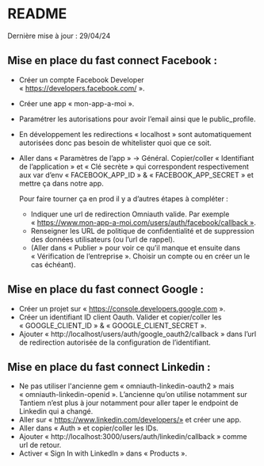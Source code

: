 # README

Dernière mise à jour : 29/04/24

## Mise en place du fast connect Facebook :
- Créer un compte Facebook Developer « https://developers.facebook.com/ ».
- Créer une app « mon-app-a-moi ».
- Paramétrer les autorisations pour avoir l’email ainsi que le public_profile.
- En développement les redirections « localhost » sont automatiquement autorisées donc pas besoin de whitelister quoi que ce soit.
- Aller dans « Paramètres de l’app » -> Général. Copier/coller « Identifiant de l’application » et « Clé secrète » qui correspondent respectivement aux var d’env « FACEBOOK_APP_ID » & « FACEBOOK_APP_SECRET » et mettre ça dans notre app.

	Pour faire tourner ça en prod il y a d’autres étapes à compléter :
    - Indiquer une url de redirection Omniauth valide. Par exemple « https://www.mon-app-a-moi.com/users/auth/facebook/callback ».
    - Renseigner les URL de politique de confidentialité et de suppression des données utilisateurs (ou l’url de rappel).
    - (Aller dans « Publier » pour voir ce qu’il manque et ensuite dans « Vérification de l’entreprise ». Choisir un compte ou en créer un le cas échéant).

## Mise en place du fast connect Google :
- Créer un projet sur « https://console.developers.google.com ».
- Créer un identifiant ID client Oauth. Valider et copier/coller les « GOOGLE_CLIENT_ID » & « GOOGLE_CLIENT_SECRET ».
- Ajouter « http://localhost/users/auth/google_oauth2/callback » dans l’url de redirection autorisée de la configuration de l’identifiant.

## Mise en place du fast connect Linkedin :
- Ne pas utiliser l'ancienne gem « omniauth-linkedin-oauth2 » mais « omniauth-linkedin-openid ». L’ancienne qu’on utilise notamment sur Tantiem n’est plus à jour notamment pour aller taper le endpoint de Linkedin qui a changé.
- Aller sur « https://www.linkedin.com/developers/» et créer une app.
- Aller dans « Auth » et copier/coller les IDs.
- Ajouter « http://localhost:3000/users/auth/linkedin/callback » comme url de retour.
- Activer « Sign In with LinkedIn » dans « Products ».
